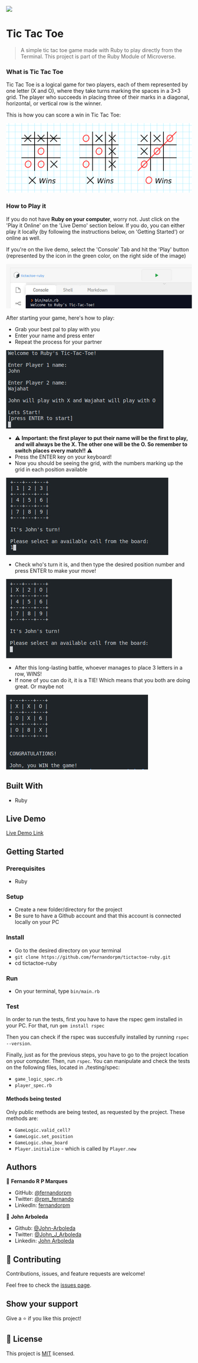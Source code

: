 ![](https://img.shields.io/badge/Microverse-blueviolet)

# Tic Tac Toe

> A simple tic tac toe game made with Ruby to play directly from the Terminal. This project is part of the Ruby Module of Microverse.

### What is Tic Tac Toe

Tic Tac Toe is a logical game for two players, each of them represented by one letter (X and O), where they take turns marking the spaces in a 3×3 grid. The player who succeeds in placing three of their marks in a diagonal, horizontal, or vertical row is the winner.

This is how you can score a win in Tic Tac Toe:

![tic tac toe win](./img/tictactoe_win.png)


### How to Play it

If you do not have **Ruby on your computer**, worry not. Just click on the 'Play it Online' on the 'Live Demo' section below.
If you do, you can either play it locally (by following the instructions below, on 'Getting Started') or online as well.

If you're on the live demo, select the 'Console' Tab and hit the 'Play' button (represented by the icon in the green color, on the right side of the image)

![tic tac toe play](./img/tictactoe_play.jpeg)

After starting your game, here's how to play:
- Grab your best pal to play with you
- Enter your name and press enter
- Repeat the process for your partner

![tic tac toe 1](./img/tictactoe_1.jpeg)
- :warning: **Important: the first player to put their name will be the first to play, and will always be the X. The other one will be the O. So remember to switch places every match!!** :warning:
- Press the ENTER key on your keyboard!
- Now you should be seeing the grid, with the numbers marking up the grid in each position available

![tic tac toe 2](./img/tictactoe_2.jpeg)
- Check who's turn it is, and then type the desired position number and press ENTER to make your move!

![tic tac toe 3](./img/tictactoe_3.jpeg)
- After this long-lasting battle, whoever manages to place 3 letters in a row, WINS!
- If none of you can do it, it is a TIE! Which means that you both are doing great. Or maybe not

![tic tac toe 4](./img/tictactoe_4.jpeg)


## Built With

- Ruby

## Live Demo

[Live Demo Link](https://replit.com/join/ucvgktwi-fernandorpm)


## Getting Started

### Prerequisites

- Ruby

### Setup

- Create a new folder/directory for the project
- Be sure to have a Github account and that this account is connected locally on your PC

### Install

- Go to the desired directory on your terminal
- `git clone https://github.com/fernandorpm/tictactoe-ruby.git`
- cd tictactoe-ruby

### Run

- On your terminal, type `bin/main.rb`

### Test

In order to run the tests, first you have to have the rspec gem installed in your PC.
For that, run `gem install rspec`

Then you can check if the rspec was succesfully installed by running `rspec --version`.

Finally, just as for the previous steps, you have to go to the project location on your computer. Then, run `rspec`.
You can manipulate and check the tests on the following files, located in ./testing/spec:
- `game_logic_spec.rb`
- `player_spec.rb`

#### Methods being tested

Only public methods are being tested, as requested by the project. These methods are:
- `GameLogic.valid_cell?`
- `GameLogic.set_position`
- `GameLogic.show_board`
- `Player.initialize` - which is called by `Player.new`


## Authors

👤 **Fernando R P Marques**

- GitHub: [@fernandorpm](https://github.com/fernandorpm)
- Twitter: [@rpm_fernando](https://twitter.com/rpm_fernando)
- LinkedIn: [fernandorpm](https://linkedin.com/in/fernandorpm)

👤 **John Arboleda**

- Github: [@John-Arboleda](https://github.com/John-Arboleda)
- Twitter: [@John_J_Arboleda](https://twitter.com/John_J_Arboleda
)
- Linkedin: [John Arboleda](https://www.linkedin.com/in/john-jairo-arboleda-castillo/)

## 🤝 Contributing

Contributions, issues, and feature requests are welcome!

Feel free to check the [issues page](../../issues/).

## Show your support

Give a ⭐️ if you like this project!

## 📝 License

This project is [MIT](./MIT.md) licensed.
